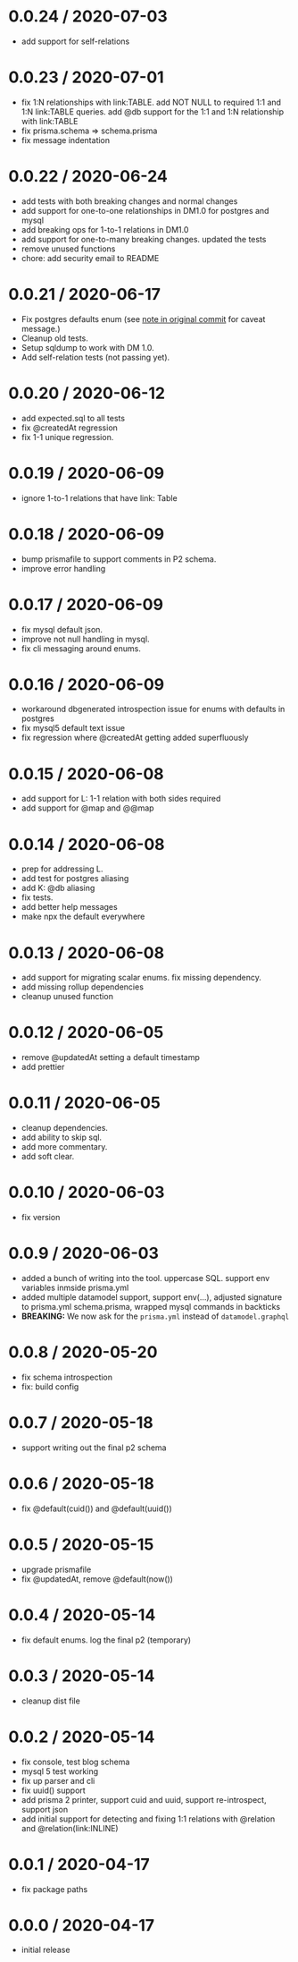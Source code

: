# 0.0.24 / 2020-07-03

- add support for self-relations

# 0.0.23 / 2020-07-01

- fix 1:N relationships with link:TABLE. add NOT NULL to required 1:1 and 1:N link:TABLE queries. add @db support for the 1:1 and 1:N relationship with link:TABLE
- fix prisma.schema => schema.prisma
- fix message indentation

# 0.0.22 / 2020-06-24

- add tests with both breaking changes and normal changes
- add support for one-to-one relationships in DM1.0 for postgres and mysql
- add breaking ops for 1-to-1 relations in DM1.0
- add support for one-to-many breaking changes. updated the tests
- remove unused functions
- chore: add security email to README

# 0.0.21 / 2020-06-17

- Fix postgres defaults enum (see [note in original commit](https://github.com/prisma/upgrade/commit/c819cfd7d25f43834402d5bd527409b297d1bf03) for caveat message.)
- Cleanup old tests.
- Setup sqldump to work with DM 1.0.
- Add self-relation tests (not passing yet).

# 0.0.20 / 2020-06-12

- add expected.sql to all tests
- fix @createdAt regression
- fix 1-1 unique regression.

# 0.0.19 / 2020-06-09

- ignore 1-to-1 relations that have link: Table

# 0.0.18 / 2020-06-09

- bump prismafile to support comments in P2 schema.
- improve error handling

# 0.0.17 / 2020-06-09

- fix mysql default json.
- improve not null handling in mysql.
- fix cli messaging around enums.

# 0.0.16 / 2020-06-09

- workaround dbgenerated introspection issue for enums with defaults in postgres
- fix mysql5 default text issue
- fix regression where @createdAt getting added superfluously

# 0.0.15 / 2020-06-08

- add support for L: 1-1 relation with both sides required
- add support for @map and @@map

# 0.0.14 / 2020-06-08

- prep for addressing L.
- add test for postgres aliasing
- add K: @db aliasing
- fix tests.
- add better help messages
- make npx the default everywhere

# 0.0.13 / 2020-06-08

- add support for migrating scalar enums. fix missing dependency.
- add missing rollup dependencies
- cleanup unused function

# 0.0.12 / 2020-06-05

- remove @updatedAt setting a default timestamp
- add prettier

# 0.0.11 / 2020-06-05

- cleanup dependencies.
- add ability to skip sql.
- add more commentary.
- add soft clear.

# 0.0.10 / 2020-06-03

- fix version

# 0.0.9 / 2020-06-03

- added a bunch of writing into the tool. uppercase SQL. support env variables inmside prisma.yml
- added multiple datamodel support, support env(...), adjusted signature to prisma.yml schema.prisma, wrapped mysql commands in backticks
- **BREAKING:** We now ask for the `prisma.yml` instead of `datamodel.graphql`

# 0.0.8 / 2020-05-20

- fix schema introspection
- fix: build config

# 0.0.7 / 2020-05-18

- support writing out the final p2 schema

# 0.0.6 / 2020-05-18

- fix @default(cuid()) and @default(uuid())

# 0.0.5 / 2020-05-15

- upgrade prismafile
- fix @updatedAt, remove @default(now())

# 0.0.4 / 2020-05-14

- fix default enums. log the final p2 (temporary)

# 0.0.3 / 2020-05-14

- cleanup dist file

# 0.0.2 / 2020-05-14

- fix console, test blog schema
- mysql 5 test working
- fix up parser and cli
- fix uuid() support
- add prisma 2 printer, support cuid and uuid, support re-introspect, support json
- add initial support for detecting and fixing 1:1 relations with @relation and @relation(link:INLINE)

# 0.0.1 / 2020-04-17

- fix package paths

# 0.0.0 / 2020-04-17

- initial release
